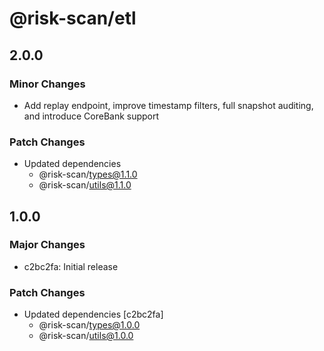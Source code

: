 # @risk-scan/etl

## 2.0.0

### Minor Changes

- Add replay endpoint, improve timestamp filters, full snapshot auditing, and introduce CoreBank support

### Patch Changes

- Updated dependencies
  - @risk-scan/types@1.1.0
  - @risk-scan/utils@1.1.0

## 1.0.0

### Major Changes

- c2bc2fa: Initial release

### Patch Changes

- Updated dependencies [c2bc2fa]
  - @risk-scan/types@1.0.0
  - @risk-scan/utils@1.0.0
